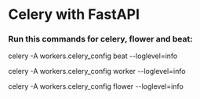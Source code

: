 # Celery with FastAPI

### Run this commands for celery, flower and beat:

celery -A workers.celery_config beat --loglevel=info

celery -A workers.celery_config worker --loglevel=info

celery -A workers.celery_config flower --loglevel=info
